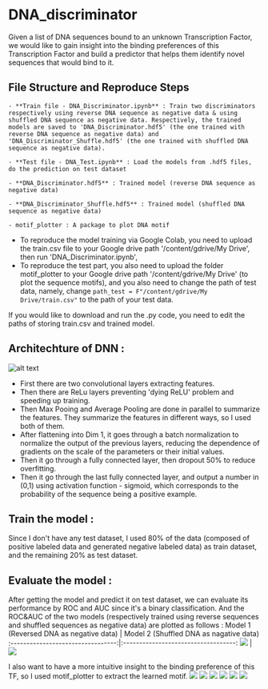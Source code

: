 # DNA_discriminator
Given a list of DNA sequences bound to an unknown Transcription Factor, we would like to gain insight into the binding preferences of this Transcription Factor and build a predictor that helps them identify novel sequences that would bind to it.
## File Structure and Reproduce Steps
    - **Train file - DNA_Discriminator.ipynb** : Train two discriminators respectively using reverse DNA sequence as negative data & using shuffled DNA sequence as negative data. Respectively, the trained models are saved to 'DNA_Discriminator.hdf5' (the one trained with reverse DNA sequence as negative data) and 'DNA_Discriminator_Shuffle.hdf5' (the one trained with shuffled DNA sequence as negative data).
 
    - **Test file - DNA_Test.ipynb** : Load the models from .hdf5 files, do the prediction on test dataset
    
    - **DNA_Discriminator.hdf5** : Trained model (reverse DNA sequence as negative data)
    
    - **DNA_Discriminator_Shuffle.hdf5** : Trained model (shuffled DNA sequence as negative data)
    
    - motif_plotter : A package to plot DNA motif
    

 
- To reproduce the model training via Google Colab, you need to upload the train.csv file to your Google drive path '/content/gdrive/My Drive', then run 'DNA_Discriminator.ipynb', 
- To reproduce the test part, you also need to upload the folder motif_plotter to your Google drive path '/content/gdrive/My Drive' (to plot the sequence motifs), and you also need to change the path of test data, namely, change ```path_test = F"/content/gdrive/My Drive/train.csv"``` to the path of your test data. 

If you would like to download and run the .py code, you need to edit the paths of storing train.csv and trained model.

## Architechture of DNN :
![alt text](https://github.com/GAOYUEtianc/DNA_discriminator/blob/main/image/Screen%20Shot%202021-09-30%20at%207.37.35%20AM.png)
- First there are two convolutional layers extracting features. 
- Then there are ReLu layers preventing 'dying ReLU' problem and speeding up training. 
- Then Max Pooing and Average Pooling are done in parallel to summarize the features. They summarize the features in different ways, so I used both of them.
- After flattening into Dim 1, it goes through a batch normalization to normalize the output of the previous layers, reducing the dependence of gradients on the scale of the parameters or their initial values. 
- Then it go through a fully connected layer, then dropout 50\% to reduce overfitting.
- Then it go through the last fully connected layer, and output a number in (0,1) using activation function - sigmoid, which corresponds to the probability of the sequence being a positive example.
## Train the model :
Since I don't have any test dataset, I used 80\% of the data (composed of positive labeled data and generated negative labeled data) as train dataset, and the remaining 20\% as test dataset.
## Evaluate the model :
After getting the model and predict it on test dataset, we can evaluate its performance by ROC and AUC since it's a binary classification. And the ROC\&AUC of the two models (respectively trained using reverse sequences and shuffled sequences as negative data) are plotted as follows :
Model 1  (Reversed DNA as negative data)                   |  Model 2 (Shuffled DNA as nagative data)
:---------------------------------:|:-----------------------------------:
![](https://github.com/GAOYUEtianc/DNA_discriminator/blob/main/image/Dis_1_ROC.png)  |  ![](https://github.com/GAOYUEtianc/DNA_discriminator/blob/main/image/Dis_2_ROC.png)

I also want to have a more intuitive insight to the binding preference of this TF, so I used motif_plotter to extract the learned motif.
![](https://github.com/GAOYUEtianc/DNA_discriminator/blob/main/image/Motif1.png) 
![](https://github.com/GAOYUEtianc/DNA_discriminator/blob/main/image/Motif2.png) 
![](https://github.com/GAOYUEtianc/DNA_discriminator/blob/main/image/Motif3.png) 
![](https://github.com/GAOYUEtianc/DNA_discriminator/blob/main/image/Motif4.png) 
![](https://github.com/GAOYUEtianc/DNA_discriminator/blob/main/image/Motif5.png) 
![](https://github.com/GAOYUEtianc/DNA_discriminator/blob/main/image/Motif6.png) 

